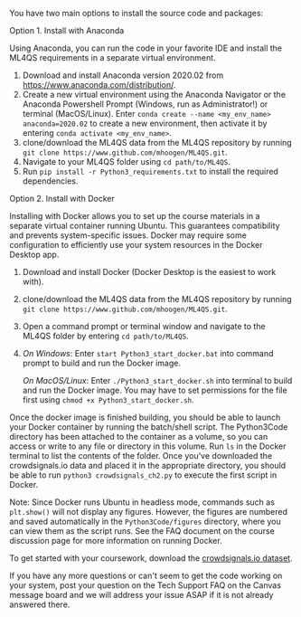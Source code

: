 You have two main options to install the source code and packages:

Option 1. Install with Anaconda 

Using Anaconda, you can run the code in your favorite IDE and install the ML4QS requirements in a separate virtual environment. 

1. Download and install Anaconda version 2020.02 from https://www.anaconda.com/distribution/.
2. Create a new virtual environment using the Anaconda Navigator or the Anaconda Powershell Prompt (Windows, run as Administrator!) or terminal (MacOS/Linux). Enter `conda create --name <my_env_name> anaconda=2020.02` to create a new environment, then activate it by entering `conda activate <my_env_name>`. 
3. clone/download the ML4QS data from the ML4QS repository by running `git clone https://www.github.com/mhoogen/ML4QS.git`.
4. Navigate to your ML4QS folder using `cd path/to/ML4QS`. 
5. Run `pip install -r Python3_requirements.txt` to install the required dependencies. 

Option 2. Install with Docker

Installing with Docker allows you to set up the course materials in a separate virtual container running Ubuntu. This guarantees compatibility and prevents system-specific issues. Docker may require some configuration to efficiently use your system resources in the Docker Desktop app.

1. Download and install Docker (Docker Desktop is the easiest to work with).
2. clone/download the ML4QS data from the ML4QS repository by running `git clone https://www.github.com/mhoogen/ML4QS.git`.
3. Open a command prompt or terminal window and navigate to the ML4QS folder by entering `cd path/to/ML4QS`.
3. <i>On Windows</i>: Enter `start Python3_start_docker.bat` into command prompt to build and run the Docker image.
   
   <i>On MacOS/Linux</i>: Enter `./Python3_start_docker.sh` into terminal to build and run the Docker image. You may have to set permissions for the file first using `chmod +x Python3_start_docker.sh`.
   
Once the docker image is finished building, you should be able to launch your Docker container by running the batch/shell script. The Python3Code directory has been attached to the container as a volume, so you can access or write to any file or directory in this volume. Run `ls` in the Docker terminal to list the contents of the folder. Once you've downloaded the crowdsignals.io data and placed it in the appropriate directory, you should be able to run `python3 crowdsignals_ch2.py` to execute the first script in Docker.

Note: Since Docker runs Ubuntu in headless mode, commands such as `plt.show()` will not display any figures. However, the figures are numbered and saved automatically in the `Python3Code/figures` directory, where you can view them as the script runs. See the FAQ document on the course discussion page for more information on running Docker.

To get started with your coursework, download the [crowdsignals.io dataset](http://www.cs.vu.nl/~mhoogen/ml4qs/crowdsignals.zip).

If you have any more questions or can't seem to get the code working on your system, post your question on the Tech Support FAQ on the Canvas message board and we will address your issue ASAP if it is not already answered there.
